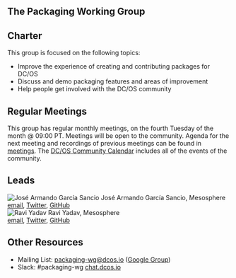 ## The Packaging Working Group

## Charter
This group is focused on the following topics:
* Improve the experience of creating and contributing packages for DC/OS
* Discuss and demo packaging features and areas of improvement
* Help people get involved with the DC/OS community

## Regular Meetings
This group has regular monthly meetings, on the fourth Tuesday of the month @ 09:00 PT. Meetings will be open to the community. Agenda for the next meeting and recordings of previous meetings can be found in [meetings](meetings). The [DC/OS Community Calendar](https://calendar.google.com/calendar/embed?src=mesosphere.io_1iu6qkkrmnghb61ntfrp5fc46o%40group.calendar.google.com&ctz=America/Los_Angeles) includes all of the events of the community.

## Leads
![José Armando García Sancio](https://avatars0.githubusercontent.com/u/794394?v=3&s=35) José Armando García Sancio, Mesosphere  <br> [email](mailto:jose@mesosphere.io), [Twitter](https://twitter.com/jagsancio), [GitHub](https://github.com/jsancio) <br> ![Ravi Yadav](https://avatars2.githubusercontent.com/u/1666717?v=3&s=35) Ravi Yadav, Mesosphere <br> [email](mailto:ryadav@mesosphere.io), [Twitter](https://twitter.com/RaaveYadav), [GitHub](https://github.com/ryadav88)

## Other Resources
* Mailing List: packaging-wg@dcos.io ([Google Group](https://groups.google.com/a/dcos.io/forum/#!forum/packaging-wg))
* Slack: #packaging-wg [chat.dcos.io](http://chat.dcos.io)

